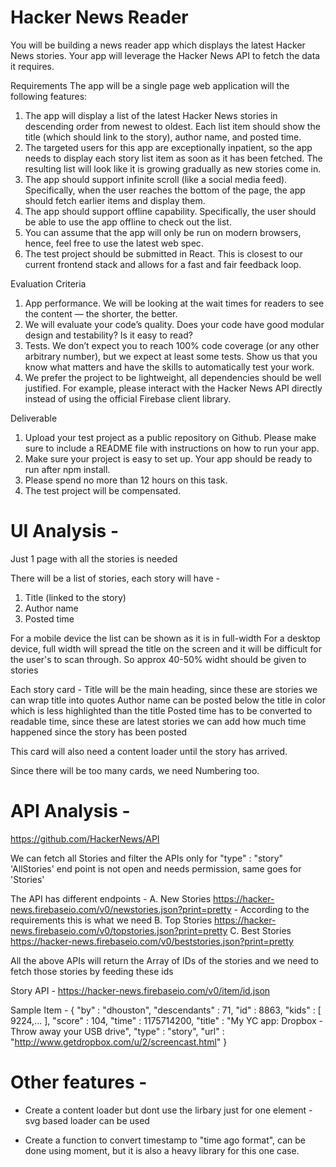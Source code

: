 # Hacker News Reader

You will be building a news reader app which displays the latest Hacker News stories. Your app will leverage the Hacker News API to fetch the data it requires.

Requirements
The app will be a single page web application will the following features:

1. The app will display a list of the latest Hacker News stories in descending order from newest to oldest. Each list item should show the title (which should link to the story), author name, and posted time.
2. The targeted users for this app are exceptionally inpatient, so the app needs to display each story list item as soon as it has been fetched. The resulting list will look like it is growing gradually as new stories come in.
3. The app should support infinite scroll (like a social media feed). Specifically, when the user reaches the bottom of the page, the app should fetch earlier items and display them.
4. The app should support offline capability. Specifically, the user should be able to use the app offline to check out the list.
5. You can assume that the app will only be run on modern browsers, hence, feel free to use the latest web spec.
6. The test project should be submitted in React. This is closest to our current frontend stack and allows for a fast and fair feedback loop.

Evaluation Criteria

1. App performance. We will be looking at the wait times for readers to see the content — the shorter, the better.
2. We will evaluate your code’s quality. Does your code have good modular design and testability? Is it easy to read?
3. Tests. We don’t expect you to reach 100% code coverage (or any other arbitrary number), but we expect at least some tests. Show us that you know what matters and have the skills to automatically test your work.
4. We prefer the project to be lightweight, all dependencies should be well justified. For example, please interact with the Hacker News API directly instead of using the official Firebase client library.

Deliverable

1. Upload your test project as a public repository on Github. Please make sure to include a README file with instructions on how to run your app.
2. Make sure your project is easy to set up. Your app should be ready to run after npm install.
3. Please spend no more than 12 hours on this task.
4. The test project will be compensated.

# UI Analysis -

Just 1 page with all the stories is needed

There will be a list of stories, each story will have -

1. Title (linked to the story)
2. Author name
3. Posted time

For a mobile device the list can be shown as it is in full-width
For a desktop device, full width will spread the title on the screen and it will be difficult for the user's to scan through. So approx 40-50% widht should be given to stories

Each story card -
Title will be the main heading, since these are stories we can wrap title into quotes
Author name can be posted below the title in color which is less highlighted than the title
Posted time has to be converted to readable time, since these are latest stories we can add how much time happened since the story has been posted

This card will also need a content loader until the story has arrived.

Since there will be too many cards, we need Numbering too.

# API Analysis -

https://github.com/HackerNews/API

We can fetch all Stories and filter the APIs only for "type" : "story"
'AllStories' end point is not open and needs permission, same goes for 'Stories'

The API has different endpoints -
A. New Stories https://hacker-news.firebaseio.com/v0/newstories.json?print=pretty - According to the requirements this is what we need
B. Top Stories https://hacker-news.firebaseio.com/v0/topstories.json?print=pretty
C. Best Stories https://hacker-news.firebaseio.com/v0/beststories.json?print=pretty

All the above APIs will return the Array of IDs of the stories and we need to fetch those stories by feeding these ids

Story API - https://hacker-news.firebaseio.com/v0/item/id.json

Sample Item - {
"by" : "dhouston",
"descendants" : 71,
"id" : 8863,
"kids" : [ 9224,... ],
"score" : 104,
"time" : 1175714200,
"title" : "My YC app: Dropbox - Throw away your USB drive",
"type" : "story",
"url" : "http://www.getdropbox.com/u/2/screencast.html"
}

# Other features -

- Create a content loader but dont use the lirbary just for one element - svg based loader can be used

- Create a function to convert timestamp to "time ago format", can be done using moment, but it is also a heavy library for this one case.
